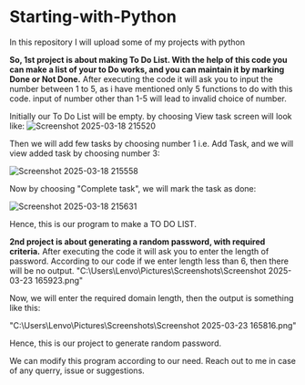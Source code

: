 # Starting-with-Python
In this repository I will upload some of my projects with python

**So, 1st project is about making To Do List. With the help of this code you can make a list of your to Do works, and you can maintain it by marking Done or Not Done.**
After executing the code it will ask you to input the number between 1 to 5, as i have mentioned only 5 functions to do with this code. input of number other than 1-5 will lead to invalid choice of number.

Initially our To Do List will be empty. by choosing View task screen will look like:
![Screenshot 2025-03-18 215520](https://github.com/user-attachments/assets/17d38071-f1c5-4e7a-a60b-eca1a8621faf)

Then we will add few tasks by choosing number 1 i.e. Add Task, and we will view added task by choosing number 3:

![Screenshot 2025-03-18 215558](https://github.com/user-attachments/assets/4393e27c-6a3d-476b-90dc-0d288c4cf5c6)

Now by choosing "Complete task", we will mark the task as done:

![Screenshot 2025-03-18 215631](https://github.com/user-attachments/assets/332850f5-216c-4b45-8cf0-815e856dbe28)


Hence, this is our program to make a TO DO LIST.


**2nd project is about generating a random password, with required criteria.**
After executing the code it will ask you to enter the length of password. According to our code if we enter length less than 6, then there will be no output.
"C:\Users\Lenvo\Pictures\Screenshots\Screenshot 2025-03-23 165923.png"

Now, we will enter the required domain length, then the output is something like this:

"C:\Users\Lenvo\Pictures\Screenshots\Screenshot 2025-03-23 165816.png"

Hence, this is our project to generate random password.

We can modify this program according to our need.
Reach out to me in case of any querry, issue or suggestions.

